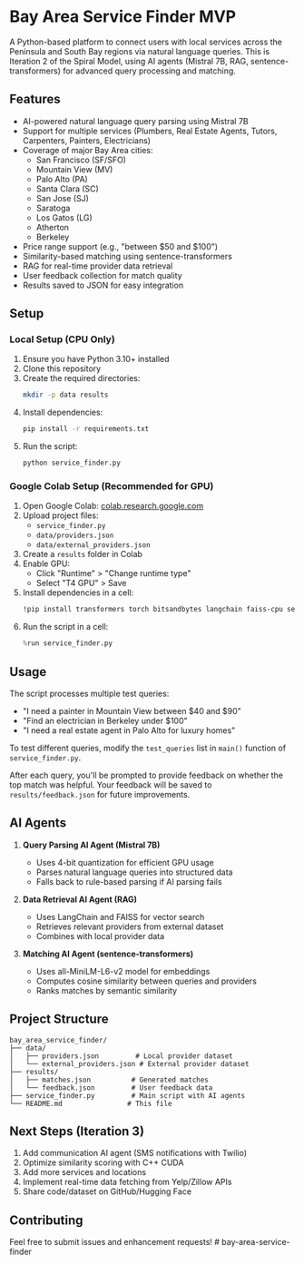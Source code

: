 # Bay Area Service Finder MVP

A Python-based platform to connect users with local services across the Peninsula and South Bay regions via natural language queries. This is Iteration 2 of the Spiral Model, using AI agents (Mistral 7B, RAG, sentence-transformers) for advanced query processing and matching.

## Features

- AI-powered natural language query parsing using Mistral 7B
- Support for multiple services (Plumbers, Real Estate Agents, Tutors, Carpenters, Painters, Electricians)
- Coverage of major Bay Area cities:
  - San Francisco (SF/SFO)
  - Mountain View (MV)
  - Palo Alto (PA)
  - Santa Clara (SC)
  - San Jose (SJ)
  - Saratoga
  - Los Gatos (LG)
  - Atherton
  - Berkeley
- Price range support (e.g., "between $50 and $100")
- Similarity-based matching using sentence-transformers
- RAG for real-time provider data retrieval
- User feedback collection for match quality
- Results saved to JSON for easy integration

## Setup

### Local Setup (CPU Only)
1. Ensure you have Python 3.10+ installed
2. Clone this repository
3. Create the required directories:
   ```bash
   mkdir -p data results
   ```
4. Install dependencies:
   ```bash
   pip install -r requirements.txt
   ```
5. Run the script:
   ```bash
   python service_finder.py
   ```

### Google Colab Setup (Recommended for GPU)
1. Open Google Colab: [colab.research.google.com](https://colab.research.google.com)
2. Upload project files:
   - `service_finder.py`
   - `data/providers.json`
   - `data/external_providers.json`
3. Create a `results` folder in Colab
4. Enable GPU:
   - Click "Runtime" > "Change runtime type"
   - Select "T4 GPU" > Save
5. Install dependencies in a cell:
   ```bash
   !pip install transformers torch bitsandbytes langchain faiss-cpu sentence-transformers
   ```
6. Run the script in a cell:
   ```python
   %run service_finder.py
   ```

## Usage

The script processes multiple test queries:
- "I need a painter in Mountain View between $40 and $90"
- "Find an electrician in Berkeley under $100"
- "I need a real estate agent in Palo Alto for luxury homes"

To test different queries, modify the `test_queries` list in `main()` function of `service_finder.py`.

After each query, you'll be prompted to provide feedback on whether the top match was helpful. Your feedback will be saved to `results/feedback.json` for future improvements.

## AI Agents

1. **Query Parsing AI Agent (Mistral 7B)**
   - Uses 4-bit quantization for efficient GPU usage
   - Parses natural language queries into structured data
   - Falls back to rule-based parsing if AI parsing fails

2. **Data Retrieval AI Agent (RAG)**
   - Uses LangChain and FAISS for vector search
   - Retrieves relevant providers from external dataset
   - Combines with local provider data

3. **Matching AI Agent (sentence-transformers)**
   - Uses all-MiniLM-L6-v2 model for embeddings
   - Computes cosine similarity between queries and providers
   - Ranks matches by semantic similarity

## Project Structure

```
bay_area_service_finder/
├── data/
│   ├── providers.json         # Local provider dataset
│   └── external_providers.json # External provider dataset
├── results/
│   ├── matches.json          # Generated matches
│   └── feedback.json         # User feedback data
├── service_finder.py         # Main script with AI agents
└── README.md                # This file
```

## Next Steps (Iteration 3)

1. Add communication AI agent (SMS notifications with Twilio)
2. Optimize similarity scoring with C++ CUDA
3. Add more services and locations
4. Implement real-time data fetching from Yelp/Zillow APIs
5. Share code/dataset on GitHub/Hugging Face

## Contributing

Feel free to submit issues and enhancement requests! #   b a y - a r e a - s e r v i c e - f i n d e r  
 